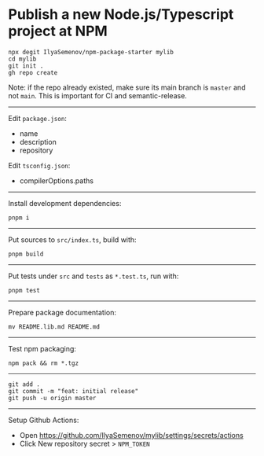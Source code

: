 # Publish a new Node.js/Typescript project at NPM

```
npx degit IlyaSemenov/npm-package-starter mylib
cd mylib
git init .
gh repo create
```

Note: if the repo already existed, make sure its main branch is `master` and not `main`. This is important for CI and semantic-release.

---

Edit `package.json`:

- name
- description
- repository

Edit `tsconfig.json`:

- compilerOptions.paths

---

Install development dependencies:

```
pnpm i
```

---

Put sources to `src/index.ts`, build with:

```
pnpm build
```

---

Put tests under `src` and `tests` as `*.test.ts`, run with:

```
pnpm test
```

---

Prepare package documentation:

```
mv README.lib.md README.md
```

---

Test npm packaging:

```
npm pack && rm *.tgz
```

---

```
git add .
git commit -m "feat: initial release"
git push -u origin master
```

---

Setup Github Actions:

- Open https://github.com/IlyaSemenov/mylib/settings/secrets/actions
- Click New repository secret > `NPM_TOKEN`
